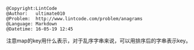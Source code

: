 ```
@Copyright:LintCode
@Author:   ultimate010
@Problem:  http://www.lintcode.com/problem/anagrams
@Language: Markdown
@Datetime: 16-05-19 12:45
```

注意map的key用什么表示，对于乱序字串来说，可以用排序后的字串表示key。